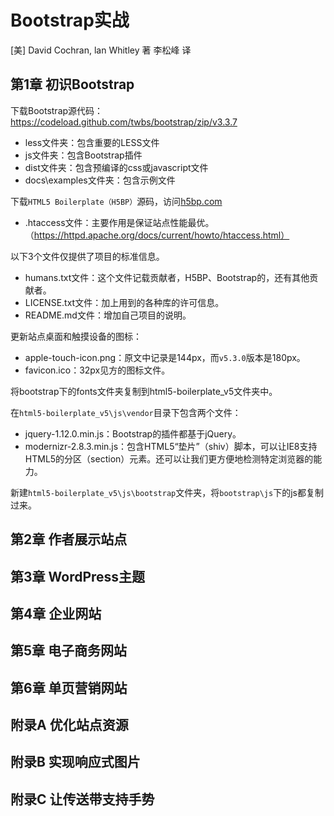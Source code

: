 Bootstrap实战
===============

[美] David Cochran, lan Whitley 著 李松峰 译

第1章 初识Bootstrap
-------------------

下载Bootstrap源代码：https://codeload.github.com/twbs/bootstrap/zip/v3.3.7

- less文件夹：包含重要的LESS文件
- js文件夹：包含Bootstrap插件
- dist文件夹：包含预编译的css或javascript文件
- docs\examples文件夹：包含示例文件

下载`HTML5 Boilerplate（H5BP）`源码，访问[h5bp.com](http://h5bp.com)

- .htaccess文件：主要作用是保证站点性能最优。（https://httpd.apache.org/docs/current/howto/htaccess.html）

以下3个文件仅提供了项目的标准信息。

- humans.txt文件：这个文件记载贡献者，H5BP、Bootstrap的，还有其他贡献者。
- LICENSE.txt文件：加上用到的各种库的许可信息。
- README.md文件：增加自己项目的说明。

更新站点桌面和触摸设备的图标：

- apple-touch-icon.png：原文中记录是144px，而`v5.3.0`版本是180px。
- favicon.ico：32px见方的图标文件。

将bootstrap下的fonts文件夹复制到html5-boilerplate_v5文件夹中。

在`html5-boilerplate_v5\js\vendor`目录下包含两个文件：

- jquery-1.12.0.min.js：Bootstrap的插件都基于jQuery。
- modernizr-2.8.3.min.js：包含HTML5“垫片”（shiv）脚本，可以让IE8支持HTML5的分区（section）元素。还可以让我们更方便地检测特定浏览器的能力。

新建`html5-boilerplate_v5\js\bootstrap`文件夹，将`bootstrap\js`下的js都复制过来。

第2章 作者展示站点
-------------------

第3章 WordPress主题
-------------------

第4章 企业网站
-------------------

第5章 电子商务网站
-------------------

第6章 单页营销网站
-------------------

附录A 优化站点资源
-------------------

附录B 实现响应式图片
-------------------

附录C 让传送带支持手势
-------------------